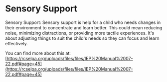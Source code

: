 # Sensory Support
Sensory Support: Sensory support is help for a child who needs changes in their environment to concentrate and learn better. This could mean reducing noise, minimizing distractions, or providing more tactile experiences. It's about adjusting things to suit the child's needs so they can focus and learn effectively.

You can find more about this at: [https://rcselpa.org/uploads/files/files/IEP%20Manual%2007-22.pdf#page=45](https://rcselpa.org/uploads/files/files/IEP%20Manual%2007-22.pdf#page=45)
